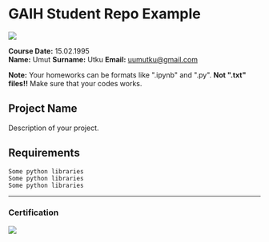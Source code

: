 # GAIH Student Repo Example
![](img/logo.png)

**Course Date:** 15.02.1995  
**Name:** Umut
**Surname:** Utku
**Email:** uumutku@gmail.com  

**Note:** Your homeworks can be formats like ".ipynb" and ".py". **Not ".txt" files!!** Make sure that your codes works.  

## Project Name
Description of your project.

## Requirements
```
Some python libraries
Some python libraries
Some python libraries
```
---

### Certification
![](img/certificate_ex.png)

